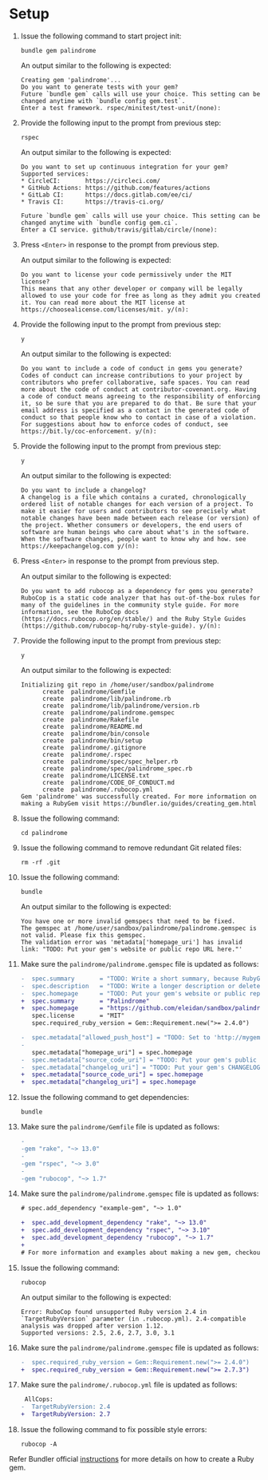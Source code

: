# Setup

1. Issue the following command to start project init:
    ```
    bundle gem palindrome
    ```

    An output similar to the following is expected:
    ```
    Creating gem 'palindrome'...
    Do you want to generate tests with your gem?
    Future `bundle gem` calls will use your choice. This setting can be changed anytime with `bundle config gem.test`.
    Enter a test framework. rspec/minitest/test-unit/(none): 
    ```

1. Provide the following input to the prompt from previous step:
    ```
    rspec
    ```

    An output similar to the following is expected:
    ```
    Do you want to set up continuous integration for your gem? Supported services:
    * CircleCI:       https://circleci.com/
    * GitHub Actions: https://github.com/features/actions
    * GitLab CI:      https://docs.gitlab.com/ee/ci/
    * Travis CI:      https://travis-ci.org/

    Future `bundle gem` calls will use your choice. This setting can be changed anytime with `bundle config gem.ci`.
    Enter a CI service. github/travis/gitlab/circle/(none): 
    ```
1. Press `<Enter>` in response to the prompt from previous step.

    An output similar to the following is expected:
    ```
    Do you want to license your code permissively under the MIT license?
    This means that any other developer or company will be legally allowed to use your code for free as long as they admit you created it. You can read more about the MIT license at https://choosealicense.com/licenses/mit. y/(n): 
    ```

1. Provide the following input to the prompt from previous step:
    ```
    y
    ```

    An output similar to the following is expected:
    ```
    Do you want to include a code of conduct in gems you generate?
    Codes of conduct can increase contributions to your project by contributors who prefer collaborative, safe spaces. You can read more about the code of conduct at contributor-covenant.org. Having a code of conduct means agreeing to the responsibility of enforcing it, so be sure that you are prepared to do that. Be sure that your email address is specified as a contact in the generated code of conduct so that people know who to contact in case of a violation. For suggestions about how to enforce codes of conduct, see https://bit.ly/coc-enforcement. y/(n): 
    ```

1. Provide the following input to the prompt from previous step:
    ```
    y
    ```

    An output similar to the following is expected:
    ```
    Do you want to include a changelog?
    A changelog is a file which contains a curated, chronologically ordered list of notable changes for each version of a project. To make it easier for users and contributors to see precisely what notable changes have been made between each release (or version) of the project. Whether consumers or developers, the end users of software are human beings who care about what's in the software. When the software changes, people want to know why and how. see https://keepachangelog.com y/(n): 
    ```

1. Press `<Enter>` in response to the prompt from previous step.

    An output similar to the following is expected:
    ```
    Do you want to add rubocop as a dependency for gems you generate?
    RuboCop is a static code analyzer that has out-of-the-box rules for many of the guidelines in the community style guide. For more information, see the RuboCop docs (https://docs.rubocop.org/en/stable/) and the Ruby Style Guides (https://github.com/rubocop-hq/ruby-style-guide). y/(n): 
    ```

1. Provide the following input to the prompt from previous step:
    ```
    y
    ```

    An output similar to the following is expected:
    ```
    Initializing git repo in /home/user/sandbox/palindrome
          create  palindrome/Gemfile
          create  palindrome/lib/palindrome.rb
          create  palindrome/lib/palindrome/version.rb
          create  palindrome/palindrome.gemspec
          create  palindrome/Rakefile
          create  palindrome/README.md
          create  palindrome/bin/console
          create  palindrome/bin/setup
          create  palindrome/.gitignore
          create  palindrome/.rspec
          create  palindrome/spec/spec_helper.rb
          create  palindrome/spec/palindrome_spec.rb
          create  palindrome/LICENSE.txt
          create  palindrome/CODE_OF_CONDUCT.md
          create  palindrome/.rubocop.yml
    Gem 'palindrome' was successfully created. For more information on making a RubyGem visit https://bundler.io/guides/creating_gem.html
    ```

1. Issue the following command:
    ```
    cd palindrome
    ```

1. Issue the following command to remove redundant Git related files:
    ```
    rm -rf .git
    ```

1. Issue the following command:
    ```
    bundle
    ```

    An output similar to the following is expected:
    ```
    You have one or more invalid gemspecs that need to be fixed.
    The gemspec at /home/user/sandbox/palindrome/palindrome.gemspec is not valid. Please fix this gemspec.
    The validation error was 'metadata['homepage_uri'] has invalid link: "TODO: Put your gem's website or public repo URL here."'
    ```

1. Make sure the `palindrome/palindrome.gemspec` file is updated as follows:
    ```diff
    -  spec.summary       = "TODO: Write a short summary, because RubyGems requires one."
    -  spec.description   = "TODO: Write a longer description or delete this line."
    -  spec.homepage      = "TODO: Put your gem's website or public repo URL here."
    +  spec.summary       = "Palindrome"
    +  spec.homepage      = "https://github.com/eleidan/sandbox/palindrome"
       spec.license       = "MIT"
       spec.required_ruby_version = Gem::Requirement.new(">= 2.4.0")

    -  spec.metadata["allowed_push_host"] = "TODO: Set to 'http://mygemserver.com'"
    -
       spec.metadata["homepage_uri"] = spec.homepage
    -  spec.metadata["source_code_uri"] = "TODO: Put your gem's public repo URL here."
    -  spec.metadata["changelog_uri"] = "TODO: Put your gem's CHANGELOG.md URL here."
    +  spec.metadata["source_code_uri"] = spec.homepage
    +  spec.metadata["changelog_uri"] = spec.homepage
    ```

1. Issue the following command to get dependencies:

    ```
    bundle
    ```

1. Make sure the `palindrome/Gemfile` file is updated as follows:
    ```diff
    -
    -gem "rake", "~> 13.0"
    -
    -gem "rspec", "~> 3.0"
    -
    -gem "rubocop", "~> 1.7"
    ```

1. Make sure the `palindrome/palindrome.gemspec` file is updated as follows:
    ```diff
    # spec.add_dependency "example-gem", "~> 1.0"

    +  spec.add_development_dependency "rake", "~> 13.0"
    +  spec.add_development_dependency "rspec", "~> 3.10"
    +  spec.add_development_dependency "rubocop", "~> 1.7"
    +
    # For more information and examples about making a new gem, checkout our

    ```

1. Issue the following command:
    ```
    rubocop
    ```

    An output similar to the following is expected:
    ```
    Error: RuboCop found unsupported Ruby version 2.4 in `TargetRubyVersion` parameter (in .rubocop.yml). 2.4-compatible analysis was dropped after version 1.12.
    Supported versions: 2.5, 2.6, 2.7, 3.0, 3.1
    ```

1. Make sure the `palindrome/palindrome.gemspec` file is updated as follows:
    ```diff
    -  spec.required_ruby_version = Gem::Requirement.new(">= 2.4.0")
    +  spec.required_ruby_version = Gem::Requirement.new(">= 2.7.3")
    ```

1. Make sure the `palindrome/.rubocop.yml` file is updated as follows:
    ```diff
     AllCops:
    -  TargetRubyVersion: 2.4
    +  TargetRubyVersion: 2.7
    ```

1. Issue the following command to fix possible style errors:
    ```
    rubocop -A
    ```

Refer Bundler official [instructions](https://bundler.io/guides/creating_gem.html)
for more details on how to create a Ruby gem.
